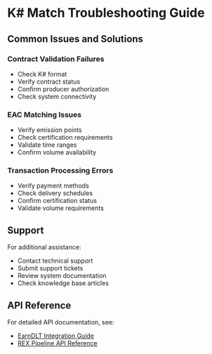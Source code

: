 
# K# Match Troubleshooting Guide

## Common Issues and Solutions

### Contract Validation Failures

- Check K# format
- Verify contract status
- Confirm producer authorization
- Check system connectivity

### EAC Matching Issues

- Verify emission points
- Check certification requirements
- Validate time ranges
- Confirm volume availability

### Transaction Processing Errors

- Verify payment methods
- Check delivery schedules
- Confirm certification status
- Validate volume requirements

## Support

For additional assistance:
- Contact technical support
- Submit support tickets
- Review system documentation
- Check knowledge base articles

## API Reference

For detailed API documentation, see:
- [EarnDLT Integration Guide](./earndlt-integration.md)
- [REX Pipeline API Reference](./rex-pipeline-api.md)
